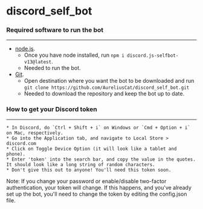 # discord_self_bot

### Required software to run the bot ###
- - - -
  * [node.js](https://nodejs.org/en/download/).
    * Once you have node installed, run `npm i discord.js-selfbot-v13@latest`.
    * Needed to run the bot.
  * [Git](https://git-scm.com/downloads).
    * Open destination where you want the bot to be downloaded and run `git clone https://github.com/AureliusCat/discord_self_bot.git`
    * Needed to download the repository and keep the bot up to date.
 
### How to get your Discord token ###
- - - -
    * In Discord, do `Ctrl + Shift + i` on Windows or `Cmd + Option + i` on Mac, respectively.
    * Go into the Application tab, and navigate to Local Store > discord.com
    * Click on Toggle Device Option (it will look like a tablet and phone).
    * Enter 'token' into the search bar, and copy the value in the quotes. It should look like a long string of random characters.
    * Don't give this out to anyone! You'll need this token soon.

Note: If you change your password or enable/disable two-factor authentication, your token will change. If this happens, and you've already set up the bot, you'll need to change the token by editing the config.json file.
 
